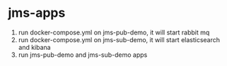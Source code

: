 # jms-apps
1. run docker-compose.yml on jms-pub-demo, it will start rabbit mq
2. run docker-compose.yml on jms-sub-demo, it will start elasticsearch and kibana
3. run jms-pub-demo and jms-sub-demo apps
